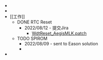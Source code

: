 -
-
- [[工作]]
	- DONE RTC Reset
		- 2022/08/12 - 提交Jira
			- [WdtReset_AegisMLK.patch](../assets/WdtReset_AegisMLK_1660532278535_0.patch)
	- TODO SPIROM
		- 2022/08/09 - sent to Eason solution
		-
-